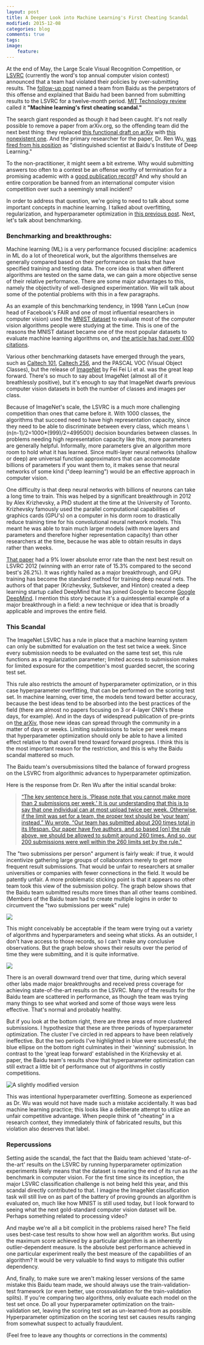 ```yaml
---
layout: post
title: A Deeper Look into Machine Learning's First Cheating Scandal
modified: 2015-12-08
categories: blog
comments: true
tags:
image:
    feature:
---
```


At the end of May, the Large Scale Visual Recognition Competition, or [LSVRC](http://www.image-net.org/challenges/LSVRC/) (currently the word's top annual computer vision contest) announced that a team had violated their policies by over-submitting results. The [follow-up post](http://www.image-net.org/challenges/LSVRC/announcement-June-2-2015) named a team from Baidu as the perpetrators of this offense and explained that Baidu had been banned from submitting results to the LSVRC for a twelve-month period. [MIT Technology review](http://www.technologyreview.com/view/538111/why-and-how-baidu-cheated-an-artificial-intelligence-test/) called it **"Machine learning's first cheating scandal."**

The search giant responded as though it had been caught. It's not really possible to remove a paper from arXiv.org, so the offending team did the next best thing: they replaced [this functional draft on arXiv](http://arxiv.org/abs/1501.02876v4.pdf) with [this nonexistent one](http://arxiv.org/abs/1501.02876v5). And the primary researcher for the paper, Dr. Ren Wu, [was fired from his position](http://bits.blogs.nytimes.com/2015/06/11/baidu-fires-researcher-tied-to-contest-disqualification/) as "distinguished scientist at Baidu's Institute of Deep Learning."


To the non-practitioner, it might seem a bit extreme. Why would submitting answers too often to a contest be an offense worthy of termination for a promising academic with a [good publication record](https://scholar.google.com/citations?user=0VxDjbcAAAAJ&hl=en)? And why should an entire corporation be banned from an international computer vision competition over such a seemingly small incident?

In order to address that question, we're going to need to talk about some important concepts in machine learning. I talked about overfitting, regularization, and hyperparameter optimization in [this previous post](http://dswalter.github.io/blog/overfitting-regularization-hyperparameters/). Next, let's talk about benchmarking.



### Benchmarking and breakthroughs:

Machine learning (ML) is a very performance focused discipline: academics in ML do a lot of theoretical work, but the algorithms themselves are generally compared based on their performance on tasks that have specified training and testing data. The core idea is that when different algorithms are tested on the same data, we can gain a more objective sense of their relative performance. There are some major advantages to this, namely the objectivity of well-designed experimentation. We will talk about some of the potential problems with this in a few paragraphs.

As an example of this benchmarking tendency, in 1998 Yann LeCun (now head of Facebook's FAIR and one of most influential researchers in computer vision) used the [MNIST dataset](http://yann.lecun.com/exdb/mnist/) to evaluate most of the computer vision algorithms people were studying at the time. This is one of the reasons the MNIST dataset became one of the most popular datasets to evaluate machine learning algorithms on, and [the article has had over 4100 citations](https://scholar.google.com/citations?view_op=view_citation&hl=en&user=WLN3QrAAAAAJ&citation_for_view=WLN3QrAAAAAJ:u5HHmVD_uO8C).

Various other benchmarking datasets have emerged through the years, such as [Caltech 101](http://www.vision.caltech.edu/Image_Datasets/Caltech101/), [Caltech 256](http://authors.library.caltech.edu/7694/), and the PASCAL VOC (Visual Object Classes), but the release of [ImageNet](http://www.image-net.org/papers/imagenet_cvpr09.pdf) by Fei Fei Li et al. was the great leap forward. There's so much to say about ImageNet (almost all of it breathlessly positive), but it's enough to say that ImageNet dwarfs previous computer vision datasets in both the number of classes and images per class.

Because of ImageNet's scale, the LSVRC is a much more challenging competition than ones that came before it. With 1000 classes, the algorithms that succeed need to have high representation capacity, since they need to be able to discriminate between every class, which means \\(n(n-1)/2=1000*(999)/2=499500\\) decision boundaries between classes. In problems needing high representation capacity like this, more parameters are generally helpful. Informally, more parameters give an algorithm more room to hold what it has learned. Since multi-layer neural networks (shallow or deep) are universal function approximators that can accommodate billions of parameters if you want them to, it makes sense that neural networks of some kind ("deep learning") would be an effective approach in computer vision.

One difficulty is that deep neural networks with billions of neurons can take a long time to train. This was helped by a significant breakthrough in 2012 by Alex Krizhevsky, a PhD student at the time at the University of Toronto. Krizhevsky famously used the parallel computational capabilities of graphics cards (GPU's) on a computer in his dorm room to drastically reduce training time for his convolutional neural network models. This meant he was able to train much larger models (with more layers and parameters and therefore higher representation capacity) than other researchers at the time, because he was able to obtain results in days rather than weeks.

[That paper](http://papers.nips.cc/paper/4824-imagenet-classification-with-deep-convolutional-neural-networks.pdf) had a 9% lower absolute error rate than the next best result on LSVRC 2012 (winning with an error rate of 15.3% compared to the second best's 26.2%). It was rightly hailed as a major breakthrough, and GPU training has become the standard method for training deep neural nets. The authors of that paper (Krizhevsky, Sutskever, and Hinton) created a deep learning startup called DeepMind that has joined Google to become [Google DeepMind](http://deepmind.com/). I mention this story because it's a quintessential example of a major breakthrough in a field: a new technique or idea that is broadly applicable and improves the entire field.


### This Scandal

The ImageNet LSVRC has a rule in place that a machine learning system can only be submitted for evaluation on the test set twice a week. Since every submission needs to be evaluated on the same test set, this rule functions as a regularization parameter; limited access to submission makes for limited exposure for the competition's most guarded secret, the scoring test set.

This rule also restricts the amount of hyperparameter optimization, or in this case hyperparameter overfitting, that can be performed on the scoring test set. In machine learning, over time, the models tend toward better accuracy, because the best ideas tend to be absorbed into the best practices of the field (there are almost no papers focusing on 3 or 4-layer CNN's these days, for example). And in the days of widespread publication of pre-prints on [the arXiv](arxiv.org), those new ideas can spread through the community in a matter of days or weeks. Limiting submissions to twice per week means that hyperparameter optimization should only be able to have a limited effect relative to that overall trend toward forward progress.  I think this is the most important reason for the restriction, and this is why the Baidu scandal mattered so much.

The Baidu team's oversubmissions tilted the balance of forward progress on the LSVRC from algorithmic advances to hyperparameter optimization.

Here is the response from Dr. Ren Wu after the initial scandal broke:

>[“The key sentence here is, ‘Please note that you cannot make more than 2 submissions per week.’ It is our understanding that this is to say that one individual can at most upload twice per week. Otherwise, if the limit was set for a team, the proper text should be ‘your team’ instead,” Wu wrote. “Our team has submitted about 200 times total in its lifespan. Our paper have five authors, and so based [on] the rule above, we should be allowed to submit around 260 times. And so, our 200 submissions were well within the 260 limits set by the rule."](http://www.enterprisetech.com/2015/06/12/baidu-fires-deep-images-ren-wu/)

The "two submissions per person" argument is fairly weak: if true, it would incentivize gathering large groups of collaborators merely to get more frequent result submissions. That would be unfair to researchers at smaller universities or companies with fewer connections in the field. It would be patently unfair. A more problematic sticking point is that it appears no other team took this view of the submission policy. The graph below shows that the Baidu team submitted results more times than all other teams combined. (Members of the Baidu team had to create multiple logins in order to circumvent the "two submissions per week" rule)

![](http://www.image-net.org/challenges/LSVRC/figs/submissions_server.jpg)

This might conceivably be acceptable if the team were trying out a variety of algorithms and hyperparameters and seeing what sticks. As an outsider, I don't have access to those records, so I can't make any conclusive observations. But the graph below shows their results over the period of time they were submitting, and it is quite informative.

![](http://www.image-net.org/challenges/LSVRC/figs/overview.jpg)

There is an overall downward trend over that time, during which several other labs made major breakthroughs and received press coverage for achieving state-of-the-art results on the LSVRC. Many of the results for the Baidu team are scattered in performance, as though the team was trying many things to see what worked and some of those ways were less effective. That's normal and probably healthy.

But if you look at the bottom right, there are three areas of more clustered submissions. I hypothesize that these are three periods of hyperparameter optimization. The cluster I've circled in red appears to have been relatively ineffective. But the two periods I've highlighted in blue were successful; the blue ellipse on the bottom right culminates in their 'winning' submission. In contrast to the 'great leap forward' established in the Krizhevsky et al. paper, the Baidu team's results show that hyperparameter optimization can still extract a little bit of performance out of algorithms in costly competitions.

![A slightly modified version](/images/lsvrc-3.jpg)

This was intentional hyperparameter overfitting. Someone as experienced as Dr. Wu was would not have made such a mistake accidentally.  It was bad machine learning practice; this looks like a deliberate attempt to utilize an unfair competitive advantage.  When people think of "cheating" in a research context, they immediately think of fabricated results, but this violation also deserves that label.

### Repercussions
Setting aside the scandal, the fact that the Baidu team achieved 'state-of-the-art' results on the LSVRC by running hyperparameter optimization experiments likely means that the dataset is nearing the end of its run as *the* benchmark in computer vision. For the first time since its inception, the major LSVRC classification challenge is not being held this year, and this scandal directly contributed to that. I imagine the ImageNet classification task will still live on as part of the battery of proving grounds an algorithm is evaluated on, much like how MNIST is still used today, but I look forward to seeing what the next gold-standard computer vision dataset will be. Perhaps something related to processing video?

And maybe we're all a bit complicit in the problems raised here? The field uses best-case test results to show how well an algorithm works. But using the maximum score achieved by a particular algorithm is an inherently outlier-dependent measure. Is the absolute best performance achieved in one particular experiment really the best measure of the capabilities of an algorithm? It would be very valuable to find ways to mitigate this outlier dependency.

And, finally, to make sure we aren't making lesser versions of the same mistake this Baidu team made, we should always use the train-validation-test framework (or even better, use crossvalidation for the train-validation splits). If you're comparing two algorithms, only evaluate each model on the test set once. Do all your hyperparameter optimization on the train-validation set, leaving the scoring test set as un-learned-from as possible. Hyperparameter optimization on the scoring test set causes results ranging from somewhat suspect to actually fraudulent.

(Feel free to leave any thoughts or corrections in the comments)
